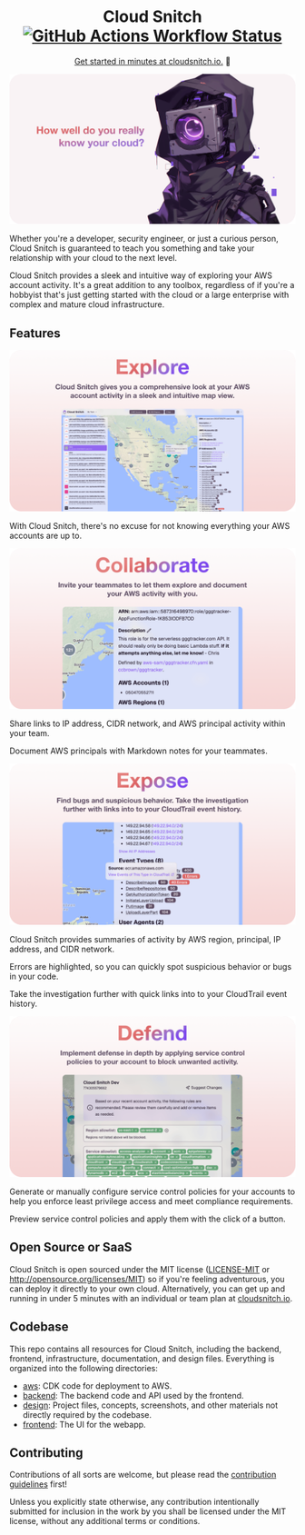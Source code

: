 <div align="center">
  <h1>Cloud Snitch <a href="https://github.com/ccbrown/cloud-snitch/actions"><img src="https://img.shields.io/github/actions/workflow/status/ccbrown/cloud-snitch/main.yaml" alt="GitHub Actions Workflow Status" /></a></h1>

  <p>
    <a href="https://cloudsnitch.io">Get started in minutes at cloudsnitch.io.</a> 🚀
  </p>
</div>

![How well do you really know your cloud?](design/readme/header.png)

Whether you're a developer, security engineer, or just a curious person, Cloud Snitch is guaranteed to teach you something and take your relationship with your cloud to the next level.

Cloud Snitch provides a sleek and intuitive way of exploring your AWS account activity. It's a great addition to any toolbox, regardless of if you're a hobbyist that's just getting started with the cloud or a large enterprise with complex and mature cloud infrastructure.

## Features

![Explore](design/readme/explore.png)

With Cloud Snitch, there's no excuse for not knowing everything your AWS accounts are up to.

![Collaborate](design/readme/collaborate.png)

Share links to IP address, CIDR network, and AWS principal activity within your team.

Document AWS principals with Markdown notes for your teammates.

![Expose](design/readme/expose.png)

Cloud Snitch provides summaries of activity by AWS region, principal, IP address, and CIDR network.

Errors are highlighted, so you can quickly spot suspicious behavior or bugs in your code.

Take the investigation further with quick links into to your CloudTrail event history.

![Defend](design/readme/defend.png)

Generate or manually configure service control policies for your accounts to help you enforce least privilege access and meet compliance requirements.

Preview service control policies and apply them with the click of a button.

## Open Source or SaaS

Cloud Snitch is open sourced under the MIT license ([LICENSE-MIT](LICENSE-MIT) or http://opensource.org/licenses/MIT) so if you're feeling adventurous, you can deploy it directly to your own cloud. Alternatively, you can get up and running in under 5 minutes with an individual or team plan at [cloudsnitch.io](https://cloudsnitch.io).

## Codebase

This repo contains all resources for Cloud Snitch, including the backend, frontend, infrastructure, documentation, and design files. Everything is organized into the following directories:

- [aws](aws): CDK code for deployment to AWS.
- [backend](backend): The backend code and API used by the frontend.
- [design](design): Project files, concepts, screenshots, and other materials not directly required by the codebase.
- [frontend](frontend): The UI for the webapp.

## Contributing

Contributions of all sorts are welcome, but please read the [contribution guidelines](CONTRIBUTING.md) first!

Unless you explicitly state otherwise, any contribution intentionally submitted for inclusion in the work by you shall be licensed under the MIT license, without any additional terms or conditions.
